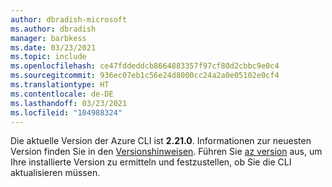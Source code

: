 ```yaml
---
author: dbradish-microsoft
ms.author: dbradish
manager: barbkess
ms.date: 03/23/2021
ms.topic: include
ms.openlocfilehash: ce47fddeddcb8664883357f97cf80d2cbbc9e0c4
ms.sourcegitcommit: 936ec07eb1c56e24d8000cc24a2a0e05102e0cf4
ms.translationtype: HT
ms.contentlocale: de-DE
ms.lasthandoff: 03/23/2021
ms.locfileid: "104988324"
---
```

Die aktuelle Version der Azure CLI ist __2.21.0__. Informationen zur neuesten Version finden Sie in den [Versionshinweisen](../release-notes-azure-cli.md). Führen Sie [az version](/cli/azure/reference-index#az_version) aus, um Ihre installierte Version zu ermitteln und festzustellen, ob Sie die CLI aktualisieren müssen.
